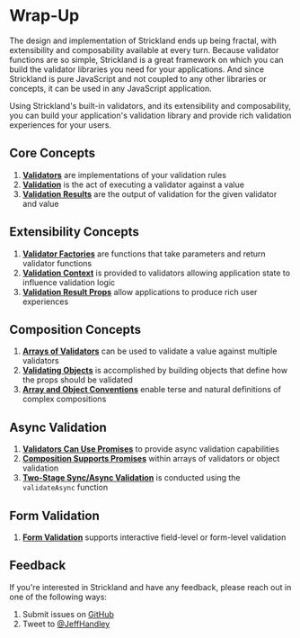 # Wrap-Up

The design and implementation of Strickland ends up being fractal, with extensibility and composability available at every turn. Because validator functions are so simple, Strickland is a great framework on which you can build the validator libraries you need for your applications. And since Strickland is pure JavaScript and not coupled to any other libraries or concepts, it can be used in any JavaScript application.

Using Strickland's built-in validators, and its extensibility and composability, you can build your application's validation library and provide rich validation experiences for your users.

## Core Concepts

1. [**Validators**](introduction/creating-validators.md) are implementations of your validation rules
2. [**Validation**](introduction/performing-validation.md) is the act of executing a validator against a value
3. [**Validation Results**](introduction/validation-results.md) are the output of validation for the given validator and value

## Extensibility Concepts

1. [**Validator Factories**](extensibility/validator-factories.md) are functions that take parameters and return validator functions
2. [**Validation Context**](extensibility/validation-context.md) is provided to validators allowing application state to influence validation logic
3. [**Validation Result Props**](extensibility/validation-result-props.md) allow applications to produce rich user experiences

## Composition Concepts

1. [**Arrays of Validators**](composition/arrays-of-validators/) can be used to validate a value against multiple validators
2. [**Validating Objects**](composition/validating-objects/) is accomplished by building objects that define how the props should be validated
3. [**Array and Object Conventions**](composition/array-and-object-conventions.md) enable terse and natural definitions of complex compositions

## Async Validation

1. [**Validators Can Use Promises**](async-validation/) to provide async validation capabilities
2. [**Composition Supports Promises**](async-validation/async-validator-arrays-and-objects.md) within arrays of validators or object validation
3. [**Two-Stage Sync/Async Validation**](async-validation/two-stage-sync-async-validation.md) is conducted using the `validateAsync` function

## Form Validation

1. [**Form Validation**](form-validation/) supports interactive field-level or form-level validation

## Feedback

If you're interested in Strickland and have any feedback, please reach out in one of the following ways:

1. Submit issues on [GitHub](https://github.com/jeffhandley/strickland/issues)
2. Tweet to [@JeffHandley](https://twitter.com/JeffHandley)

